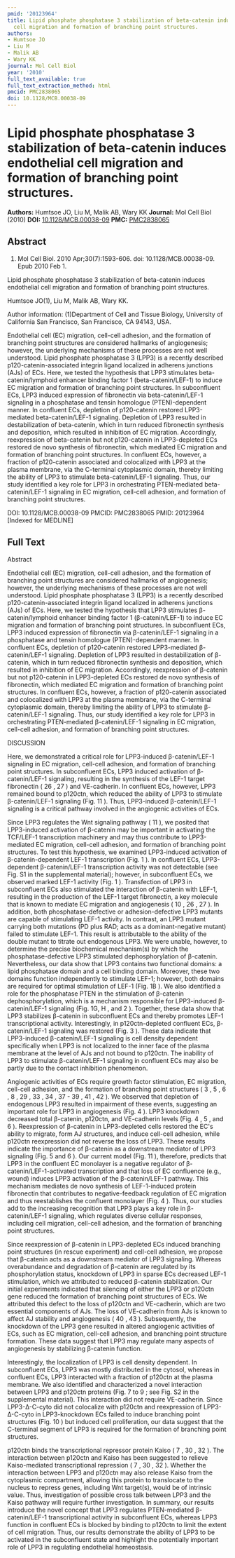 ```yaml
---
pmid: '20123964'
title: Lipid phosphate phosphatase 3 stabilization of beta-catenin induces endothelial
  cell migration and formation of branching point structures.
authors:
- Humtsoe JO
- Liu M
- Malik AB
- Wary KK
journal: Mol Cell Biol
year: '2010'
full_text_available: true
full_text_extraction_method: html
pmcid: PMC2838065
doi: 10.1128/MCB.00038-09
---
```


# Lipid phosphate phosphatase 3 stabilization of beta-catenin induces endothelial cell migration and formation of branching point structures.
**Authors:** Humtsoe JO, Liu M, Malik AB, Wary KK
**Journal:** Mol Cell Biol (2010)
**DOI:** [10.1128/MCB.00038-09](https://doi.org/10.1128/MCB.00038-09)
**PMC:** [PMC2838065](https://www.ncbi.nlm.nih.gov/pmc/articles/PMC2838065/)

## Abstract

1. Mol Cell Biol. 2010 Apr;30(7):1593-606. doi: 10.1128/MCB.00038-09. Epub 2010
Feb  1.

Lipid phosphate phosphatase 3 stabilization of beta-catenin induces endothelial 
cell migration and formation of branching point structures.

Humtsoe JO(1), Liu M, Malik AB, Wary KK.

Author information:
(1)Department of Cell and Tissue Biology, University of California San 
Francisco, San Francisco, CA 94143, USA.

Endothelial cell (EC) migration, cell-cell adhesion, and the formation of 
branching point structures are considered hallmarks of angiogenesis; however, 
the underlying mechanisms of these processes are not well understood. Lipid 
phosphate phosphatase 3 (LPP3) is a recently described p120-catenin-associated 
integrin ligand localized in adherens junctions (AJs) of ECs. Here, we tested 
the hypothesis that LPP3 stimulates beta-catenin/lymphoid enhancer binding 
factor 1 (beta-catenin/LEF-1) to induce EC migration and formation of branching 
point structures. In subconfluent ECs, LPP3 induced expression of fibronectin 
via beta-catenin/LEF-1 signaling in a phosphatase and tensin homologue 
(PTEN)-dependent manner. In confluent ECs, depletion of p120-catenin restored 
LPP3-mediated beta-catenin/LEF-1 signaling. Depletion of LPP3 resulted in 
destabilization of beta-catenin, which in turn reduced fibronectin synthesis and 
deposition, which resulted in inhibition of EC migration. Accordingly, 
reexpression of beta-catenin but not p120-catenin in LPP3-depleted ECs restored 
de novo synthesis of fibronectin, which mediated EC migration and formation of 
branching point structures. In confluent ECs, however, a fraction of 
p120-catenin associated and colocalized with LPP3 at the plasma membrane, via 
the C-terminal cytoplasmic domain, thereby limiting the ability of LPP3 to 
stimulate beta-catenin/LEF-1 signaling. Thus, our study identified a key role 
for LPP3 in orchestrating PTEN-mediated beta-catenin/LEF-1 signaling in EC 
migration, cell-cell adhesion, and formation of branching point structures.

DOI: 10.1128/MCB.00038-09
PMCID: PMC2838065
PMID: 20123964 [Indexed for MEDLINE]

## Full Text

Abstract

Endothelial cell (EC) migration, cell-cell adhesion, and the formation of branching point structures are considered hallmarks of angiogenesis; however, the underlying mechanisms of these processes are not well understood. Lipid phosphate phosphatase 3 (LPP3) is a recently described p120-catenin-associated integrin ligand localized in adherens junctions (AJs) of ECs. Here, we tested the hypothesis that LPP3 stimulates β-catenin/lymphoid enhancer binding factor 1 (β-catenin/LEF-1) to induce EC migration and formation of branching point structures. In subconfluent ECs, LPP3 induced expression of fibronectin via β-catenin/LEF-1 signaling in a phosphatase and tensin homologue (PTEN)-dependent manner. In confluent ECs, depletion of p120-catenin restored LPP3-mediated β-catenin/LEF-1 signaling. Depletion of LPP3 resulted in destabilization of β-catenin, which in turn reduced fibronectin synthesis and deposition, which resulted in inhibition of EC migration. Accordingly, reexpression of β-catenin but not p120-catenin in LPP3-depleted ECs restored de novo synthesis of fibronectin, which mediated EC migration and formation of branching point structures. In confluent ECs, however, a fraction of p120-catenin associated and colocalized with LPP3 at the plasma membrane, via the C-terminal cytoplasmic domain, thereby limiting the ability of LPP3 to stimulate β-catenin/LEF-1 signaling. Thus, our study identified a key role for LPP3 in orchestrating PTEN-mediated β-catenin/LEF-1 signaling in EC migration, cell-cell adhesion, and formation of branching point structures.

DISCUSSION

Here, we demonstrated a critical role for LPP3-induced β-catenin/LEF-1 signaling in EC migration, cell-cell adhesion, and formation of branching point structures. In subconfluent ECs, LPP3 induced activation of β-catenin/LEF-1 signaling, resulting in the synthesis of the LEF-1 target fibronectin ( 26 , 27 ) and VE-cadherin. In confluent ECs, however, LPP3 remained bound to p120ctn, which reduced the ability of LPP3 to stimulate β-catenin/LEF-1 signaling (Fig. 11 ). Thus, LPP3-induced β-catenin/LEF-1 signaling is a critical pathway involved in the angiogenic activities of ECs.

Since LPP3 regulates the Wnt signaling pathway ( 11 ), we posited that LPP3-induced activation of β-catenin may be important in activating the TCF/LEF-1 transcription machinery and may thus contribute to LPP3-mediated EC migration, cell-cell adhesion, and formation of branching point structures. To test this hypothesis, we examined LPP3-induced activation of β-catenin-dependent LEF-1 transcription (Fig. 1 ). In confluent ECs, LPP3-dependent β-catenin/LEF-1 transcription activity was not detectable (see Fig. S1 in the supplemental material); however, in subconfluent ECs, we observed marked LEF-1 activity (Fig. 1 ). Transfection of LPP3 in subconfluent ECs also stimulated the interaction of β-catenin with LEF-1, resulting in the production of the LEF-1 target fibronectin, a key molecule that is known to mediate EC migration and angiogenesis ( 10 , 26 , 27 ). In addition, both phosphatase-defective or adhesion-defective LPP3 mutants are capable of stimulating LEF-1 activity. In contrast, an LPP3 mutant carrying both mutations (PD plus RAD; acts as a dominant-negative mutant) failed to stimulate LEF-1. This result is attributable to the ability of the double mutant to titrate out endogenous LPP3. We were unable, however, to determine the precise biochemical mechanism(s) by which the phosphatase-defective LPP3 stimulated dephosphorylation of β-catenin. Nevertheless, our data show that LPP3 contains two functional domains: a lipid phosphatase domain and a cell binding domain. Moreover, these two domains function independently to stimulate LEF-1; however, both domains are required for optimal stimulation of LEF-1 (Fig. 1B ). We also identified a role for the phosphatase PTEN in the stimulation of β-catenin dephosphorylation, which is a mechanism responsible for LPP3-induced β-catenin/LEF-1 signaling (Fig. 1G, H , and 2 ). Together, these data show that LPP3 stabilizes β-catenin in subconfluent ECs and thereby promotes LEF-1 transcriptional activity. Interestingly, in p120ctn-depleted confluent ECs, β-catenin/LEF-1 signaling was restored (Fig. 3 ). These data indicate that LPP3-induced β-catenin/LEF-1 signaling is cell density dependent specifically when LPP3 is not localized to the inner face of the plasma membrane at the level of AJs and not bound to p120ctn. The inability of LPP3 to stimulate β-catenin/LEF-1 signaling in confluent ECs may also be partly due to the contact inhibition phenomenon.

Angiogenic activities of ECs require growth factor stimulation, EC migration, cell-cell adhesion, and the formation of branching point structures ( 3 , 5 , 6 , 8 , 29 , 33 , 34 , 37 - 39 , 41 , 42 ). We observed that depletion of endogenous LPP3 resulted in impairment of these events, suggesting an important role for LPP3 in angiogenesis (Fig. 4 ). LPP3 knockdown decreased total β-catenin, p120ctn, and VE-cadherin levels (Fig. 4 , 5 , and 6 ). Reexpression of β-catenin in LPP3-depleted cells restored the EC's ability to migrate, form AJ structures, and induce cell-cell adhesion, while p120ctn reexpression did not reverse the loss of LPP3. These results indicate the importance of β-catenin as a downstream mediator of LPP3 signaling (Fig. 5 and 6 ). Our current model (Fig. 11 ), therefore, predicts that LPP3 in the confluent EC monolayer is a negative regulator of β-catenin/LEF-1-activated transcription and that loss of EC confluence (e.g., wound) induces LPP3 activation of the β-catenin/LEF-1 pathway. This mechanism mediates de novo synthesis of LEF-1-induced protein fibronectin that contributes to negative-feedback regulation of EC migration and thus reestablishes the confluent monolayer (Fig. 4 ). Thus, our studies add to the increasing recognition that LPP3 plays a key role in β-catenin/LEF-1 signaling, which regulates diverse cellular responses, including cell migration, cell-cell adhesion, and the formation of branching point structures.

Since reexpression of β-catenin in LPP3-depleted ECs induced branching point structures (in rescue experiment) and cell-cell adhesion, we propose that β-catenin acts as a downstream mediator of LPP3 signaling. Whereas overabundance and degradation of β-catenin are regulated by its phosphorylation status, knockdown of LPP3 in sparse ECs decreased LEF-1 stimulation, which we attributed to reduced β-catenin stabilization. Our initial experiments indicated that silencing of either the LPP3 or p120ctn gene reduced the formation of branching point structures of ECs. We attributed this defect to the loss of p120ctn and VE-cadherin, which are two essential components of AJs. The loss of VE-cadherin from AJs is known to affect AJ stability and angiogenesis ( 40 , 43 ). Subsequently, the knockdown of the LPP3 gene resulted in altered angiogenic activities of ECs, such as EC migration, cell-cell adhesion, and branching point structure formation. These data suggest that LPP3 may regulate many aspects of angiogenesis by stabilizing β-catenin function.

Interestingly, the localization of LPP3 is cell density dependent. In subconfluent ECs, LPP3 was mostly distributed in the cytosol, whereas in confluent ECs, LPP3 interacted with a fraction of p120ctn at the plasma membrane. We also identified and characterized a novel interaction between LPP3 and p120ctn proteins (Fig. 7 to 9 ; see Fig. S2 in the supplemental material). This interaction did not require VE-cadherin. Since LPP3-Δ-C-cyto did not colocalize with p120ctn and reexpression of LPP3-Δ-C-cyto in LPP3-knockdown ECs failed to induce branching point structures (Fig. 10 ) but induced cell proliferation, our data suggest that the C-terminal segment of LPP3 is required for the formation of branching point structures.

p120ctn binds the transcriptional repressor protein Kaiso ( 7 , 30 , 32 ). The interaction between p120ctn and Kaiso has been suggested to relieve Kaiso-mediated transcriptional repression ( 7 , 30 , 32 ). Whether the interaction between LPP3 and p120ctn may also release Kaiso from the cytoplasmic compartment, allowing this protein to translocate to the nucleus to repress genes, including Wnt target(s), would be of intrinsic value. Thus, investigation of possible cross talk between LPP3 and the Kaiso pathway will require further investigation. In summary, our results introduce the novel concept that LPP3 regulates PTEN-mediated β-catenin/LEF-1 transcriptional activity in subconfluent ECs, whereas LPP3 function in confluent ECs is blocked by binding to p120ctn to limit the extent of cell migration. Thus, our results demonstrate the ability of LPP3 to be activated in the subconfluent state and highlight the potentially important role of LPP3 in regulating endothelial homeostasis.

